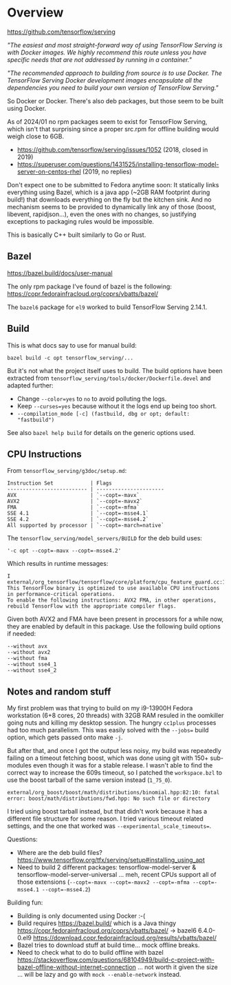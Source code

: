 # Overview

https://github.com/tensorflow/serving

_"The easiest and most straight-forward way of using TensorFlow Serving is with
Docker images. We highly recommend this route unless you have specific needs
that are not addressed by running in a container."_

_"The recommended approach to building from source is to use Docker. The
TensorFlow Serving Docker development images encapsulate all the dependencies
you need to build your own version of TensorFlow Serving."_

So Docker or Docker. There's also deb packages, but those seem to be built
using Docker.

As of 2024/01 no rpm packages seem to exist for TensorFlow Serving, which
isn't that surprising since a proper src.rpm for offline building would weigh
close to 6GB.

* https://github.com/tensorflow/serving/issues/1052 (2018, closed in 2019)
* https://superuser.com/questions/1431525/installing-tensorflow-model-server-on-centos-rhel (2019, no replies)

Don't expect one to be submitted to Fedora anytime soon: It statically links
everything using Bazel, which is a java app (~2GB RAM footprint during build!)
that downloads everything on the fly but the kitchen sink. And no mechanism
seems to be provided to dynamically link any of those (boost, libevent,
rapidjson...), even the ones with no changes, so justifying exceptions to
packaging rules would be impossible.

This is basically C++ built similarly to Go or Rust.

## Bazel

https://bazel.build/docs/user-manual

The only rpm package I've found of bazel is the following:
https://copr.fedorainfracloud.org/coprs/vbatts/bazel/

The `bazel6` package for `el9` worked to build TensorFlow Serving 2.14.1.

## Build

This is what docs say to use for manual build:
```
bazel build -c opt tensorflow_serving/...
```

But it's not what the project itself uses to build. The build options have
been extracted from `tensorflow_serving/tools/docker/Dockerfile.devel` and
adapted further:

* Change `--color=yes` to `no` to avoid polluting the logs.
* Keep `--curses=yes` because without it the logs end up being too short.
* `--compilation_mode [-c] (fastbuild, dbg or opt; default: "fastbuild")`

See also `bazel help build` for details on the generic options used.

## CPU Instructions

From `tensorflow_serving/g3doc/setup.md`:
```
Instruction Set            | Flags
-------------------------- | ----------------------
AVX                        | `--copt=-mavx`
AVX2                       | `--copt=-mavx2`
FMA                        | `--copt=-mfma`
SSE 4.1                    | `--copt=-msse4.1`
SSE 4.2                    | `--copt=-msse4.2`
All supported by processor | `--copt=-march=native`
```

The `tensorflow_serving/model_servers/BUILD` for the deb build uses:
```
'-c opt --copt=-mavx --copt=-msse4.2'
```

Which results in runtime messages:
```
I external/org_tensorflow/tensorflow/core/platform/cpu_feature_guard.cc:182] This TensorFlow binary is optimized to use available CPU instructions in performance-critical operations.
To enable the following instructions: AVX2 FMA, in other operations, rebuild TensorFlow with the appropriate compiler flags.
```

Given both AVX2 and FMA have been present in processors for a while now, they
are enabled by default in this package. Use the following build options if
needed:
```
--without avx
--without avx2
--without fma
--without sse4_1
--without sse4_2
```

## Notes and random stuff

My first problem was that trying to build on my i9-13900H Fedora workstation
(6+8 cores, 20 threads) with 32GB RAM resuled in the oomkiller going nuts
and killing my desktop session. The hungry `cc1plus` processes had too much
parallelism. This was easily solved with the `--jobs=` build option, which
gets passed onto make `-j`.

But after that, and once I got the output less noisy, my build was repeatedly
failing on a timeout fetching boost, which was done using git with 150+
sub-modules even though it was for a stable release. I wasn't able to find the
correct way to increase the 609s timeout, so I patched the `workspace.bzl`
to use the boost tarball of the same version instead (`1_75_0`).

```
external/org_boost/boost/math/distributions/binomial.hpp:82:10: fatal error: boost/math/distributions/fwd.hpp: No such file or directory
```

I tried using boost tarball instead, but that didn't work because it has a
different file structure for some reason. I tried various timeout related
settings, and the one that worked was `--experimental_scale_timeouts=`.

Questions:

* Where are the deb build files? https://www.tensorflow.org/tfx/serving/setup#installing_using_apt
* Need to build 2 different packages: tensorflow-model-server & tensorflow-model-server-universal ... meh, recent CPUs support all of those extensions (`--copt=-mavx --copt=-mavx2 --copt=-mfma --copt=-msse4.1 --copt=-msse4.2`)

Building fun:

* Building is only documented using Docker :-(
* Build requires https://bazel.build/ which is a Java thingy
  https://copr.fedorainfracloud.org/coprs/vbatts/bazel/ -> bazel6 6.4.0-0.el9
  https://download.copr.fedorainfracloud.org/results/vbatts/bazel/
* Bazel tries to download stuff at build time... mock offline breaks.
* Need to check what to do to build offline with bazel https://stackoverflow.com/questions/68104949/build-c-project-with-bazel-offline-without-internet-connection ... not worth it given the size ... will be lazy and go with `mock --enable-network` instead.

